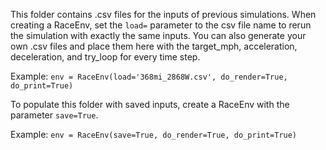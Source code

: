 This folder contains .csv files for the inputs of previous simulations.
When creating a RaceEnv, set the `load=` parameter to the csv file name to rerun
the simulation with exactly the same inputs. You can also generate your own .csv files
and place them here with the target_mph, acceleration, deceleration, and try_loop for 
every time step.

Example:
`env = RaceEnv(load='368mi_2868W.csv', do_render=True, do_print=True)`


To populate this folder with saved inputs, create a RaceEnv with the parameter `save=True`.

Example:
`env = RaceEnv(save=True, do_render=True, do_print=True)`